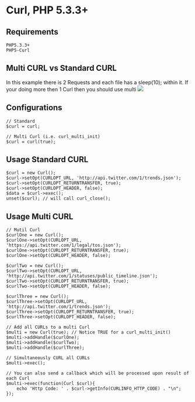 Curl, PHP 5.3.3+
=============

Requirements
---------------------
    PHP5.3.3+
    PHP5-Curl

Multi CURL vs Standard CURL
---------------------

In this example there is 2 Requests and each file has a sleep(10); within it. If your doing more then 1 Curl then you should use multi
[![](http://img.image-storage.co.uk/1679631004/4e3d04230a29d.png)](http://img.image-storage.co.uk/1679631004/4e3d04230a29d.png)


Configurations
---------------------
    // Standard
    $curl = curl;

    // Multi Curl (i.e. curl_multi_init)
    $curl = curl(true);

Usage Standard CURL
---------------------
    $curl = new Curl();
    $curl->setOpt(CURLOPT_URL, 'http://api.twitter.com/1/trends.json');  
    $curl->setOpt(CURLOPT_RETURNTRANSFER, true);
    $curl->setOpt(CURLOPT_HEADER, false);
    $data = $curl->exec();
    unset($curl); // will call curl_close();

Usage Multi CURL
---------------------

    // Mutil Curl
    $curlOne = new Curl();
    $curlOne->setOpt(CURLOPT_URL, 'https://api.twitter.com/1/legal/tos.json');
    $curlOne->setOpt(CURLOPT_RETURNTRANSFER, true);
    $curlOne->setOpt(CURLOPT_HEADER, false);

    $curlTwo = new Curl();
    $curlTwo->setOpt(CURLOPT_URL, 'http://api.twitter.com/1/statuses/public_timeline.json');
    $curlTwo->setOpt(CURLOPT_RETURNTRANSFER, true);
    $curlTwo->setOpt(CURLOPT_HEADER, false);

    $curlThree = new Curl();
    $curlThree->setOpt(CURLOPT_URL, 'http://api.twitter.com/1/trends.json');
    $curlThree->setOpt(CURLOPT_RETURNTRANSFER, true);
    $curlThree->setOpt(CURLOPT_HEADER, false);

    // Add all CURLs to a multi Curl
    $multi = new Curl(true); // Notice TRUE for a curl_multi_init()
    $multi->addHandle($curlOne);
    $multi->addHandle($curlTwo);
    $multi->addHandle($curlThree);

	// Simultaneously CURL all CURLs
	$multi->exec();
	
	// You can also send a callback which will be processed upon result of each Curl	
	$multi->exec(function(Curl $curl){
		echo 'Http Code: ' . $curl->getInfo(CURLINFO_HTTP_CODE) . "\n";
	});
